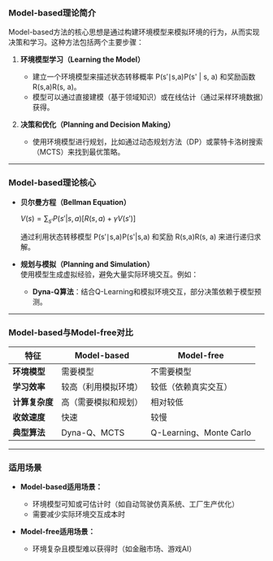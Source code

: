 ### **Model-based理论简介**

Model-based方法的核心思想是通过构建环境模型来模拟环境的行为，从而实现决策和学习。这种方法包括两个主要步骤：

1. **环境模型学习（Learning the Model）**
    
    - 建立一个环境模型来描述状态转移概率 P(s′∣s,a)P(s' | s, a) 和奖励函数 R(s,a)R(s, a)。
    - 模型可以通过直接建模（基于领域知识）或在线估计（通过采样环境数据）获得。
2. **决策和优化（Planning and Decision Making）**
    
    - 使用环境模型进行规划，比如通过动态规划方法（DP）或蒙特卡洛树搜索（MCTS）来找到最优策略。

---

### **Model-based理论核心**

- **贝尔曼方程（Bellman Equation）**
    
    $V(s) = \sum_{s'} P(s' | s, a) [R(s, a) + \gamma V(s')]$
    
    通过利用状态转移模型 P(s′∣s,a)P(s'|s,a) 和奖励 R(s,a)R(s, a) 来进行递归求解。
    
- **规划与模拟（Planning and Simulation）**  
    使用模型生成虚拟经验，避免大量实际环境交互。例如：
    
    - **Dyna-Q算法**：结合Q-Learning和模拟环境交互，部分决策依赖于模型预测。

---

### **Model-based与Model-free对比**

|**特征**|**Model-based**|**Model-free**|
|---|---|---|
|**环境模型**|需要模型|不需要模型|
|**学习效率**|较高（利用模拟环境）|较低（依赖真实交互）|
|**计算复杂度**|高（需要模拟和规划）|相对较低|
|**收敛速度**|快速|较慢|
|**典型算法**|Dyna-Q、MCTS|Q-Learning、Monte Carlo|

---

### **适用场景**

- **Model-based适用场景：**
    
    - 环境模型可知或可估计时（如自动驾驶仿真系统、工厂生产优化）
    - 需要减少实际环境交互成本时
- **Model-free适用场景：**
    
    - 环境复杂且模型难以获得时（如金融市场、游戏AI）
